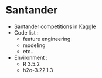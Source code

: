 # Santander
 - Santander competitions in Kaggle
 - Code list : 
    + feature engineering
    + modeling
    + etc..
 - Environment : 
    + R 3.5.2
    + h2o-3.22.1.3